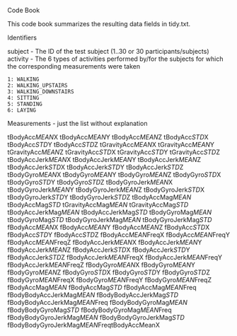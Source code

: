 Code Book

This code book summarizes the resulting data fields in tidy.txt.

Identifiers

subject - The ID of the test subject (1..30 or 30 participants/subjects)
activity - The 6 types of activities performed by/for the subjects for which the corresponding measurements were taken

    1: WALKING 
    2: WALKING_UPSTAIRS 
    3: WALKING_DOWNSTAIRS 
    4: SITTING 
    5: STANDING 
    6: LAYING

Measurements - just the list without explanation

tBodyAcc*MEAN*X tBodyAcc*MEAN*Y tBodyAcc*MEAN*Z tBodyAcc*STD*X tBodyAcc*STD*Y tBodyAcc*STD*Z tGravityAcc*MEAN*X tGravityAcc*MEAN*Y tGravityAcc*MEAN*Z tGravityAcc*STD*X tGravityAcc*STD*Y tGravityAcc*STD*Z tBodyAccJerk*MEAN*X tBodyAccJerk*MEAN*Y tBodyAccJerk*MEAN*Z tBodyAccJerk*STD*X tBodyAccJerk*STD*Y tBodyAccJerk*STD*Z tBodyGyro*MEAN*X tBodyGyro*MEAN*Y tBodyGyro*MEAN*Z tBodyGyro*STD*X tBodyGyro*STD*Y tBodyGyro*STD*Z tBodyGyroJerk*MEAN*X tBodyGyroJerk*MEAN*Y tBodyGyroJerk*MEAN*Z tBodyGyroJerk*STD*X tBodyGyroJerk*STD*Y tBodyGyroJerk*STD*Z tBodyAccMag*MEAN* tBodyAccMag*STD* tGravityAccMag*MEAN* tGravityAccMag*STD* tBodyAccJerkMag*MEAN* tBodyAccJerkMag*STD* tBodyGyroMag*MEAN* tBodyGyroMag*STD* tBodyGyroJerkMag*MEAN* tBodyGyroJerkMag*STD* fBodyAcc*MEAN*X fBodyAcc*MEAN*Y fBodyAcc*MEAN*Z fBodyAcc*STD*X fBodyAcc*STD*Y fBodyAcc*STD*Z fBodyAcc*MEAN*FreqX fBodyAcc*MEAN*FreqY fBodyAcc*MEAN*FreqZ fBodyAccJerk*MEAN*X fBodyAccJerk*MEAN*Y fBodyAccJerk*MEAN*Z fBodyAccJerk*STD*X fBodyAccJerk*STD*Y fBodyAccJerk*STD*Z fBodyAccJerk*MEAN*FreqX fBodyAccJerk*MEAN*FreqY fBodyAccJerk*MEAN*FreqZ fBodyGyro*MEAN*X fBodyGyro*MEAN*Y fBodyGyro*MEAN*Z fBodyGyro*STD*X fBodyGyro*STD*Y fBodyGyro*STD*Z fBodyGyro*MEAN*FreqX fBodyGyro*MEAN*FreqY fBodyGyro*MEAN*FreqZ fBodyAccMag*MEAN* fBodyAccMag*STD* fBodyAccMag*MEAN*Freq fBodyBodyAccJerkMag*MEAN* fBodyBodyAccJerkMag*STD* fBodyBodyAccJerkMag*MEAN*Freq fBodyBodyGyroMag*MEAN* fBodyBodyGyroMag*STD* fBodyBodyGyroMag*MEAN*Freq fBodyBodyGyroJerkMag*MEAN* fBodyBodyGyroJerkMag*STD* fBodyBodyGyroJerkMag*MEAN*FreqtBodyAccMeanX
